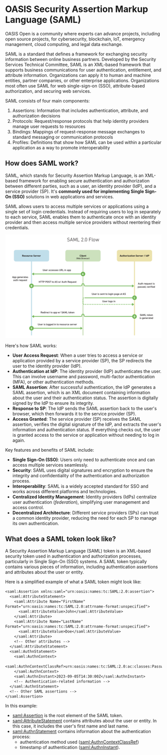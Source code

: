 # OASIS Security Assertion Markup Language (SAML)

OASIS Open is a community where experts can advance projects, including open source projects, for cybersecurity, blockchain, IoT, emergency management, cloud computing, and legal data exchange.

SAML is a standard that defines a framework for exchanging security information between online business partners. Developed by the Security Services Technical Committee, SAML is an XML-based framework that supports business communications for user authentication, entitlement, and attribute information. Organizations can apply it to human and machine entities, partner companies, or other enterprise applications. Organizations most often use SAML for web single-sign-on (SSO), attribute-based authorization, and securing web services.

SAML consists of four main components:
1. Assertions: Information that includes authentication, attribute, and authorization decisions
2. Protocols: Request/response protocols that help identity providers manage user requests to resources
3. Bindings: Mappings of request-response message exchanges to standard messaging or communication protocols
4. Profiles: Definitions that show how SAML can be used within a particular application as a way to promote interoperability

## How does SAML work?
SAML, which stands for Security Assertion Markup Language, is an XML-based framework for enabling secure authentication and authorization 
between different parties, such as a user, an identity provider (IdP), and a service provider (SP). It's **commonly used for implementing 
Single Sign-On (SSO)** solutions in web applications and services.

SAML allows users to access multiple services or applications using a single set of login credentials. Instead of requiring users to 
log in separately to each service, SAML enables them to authenticate once with an identity provider and then access multiple service 
providers without reentering their credentials.

![SAML Flow Diagram](/images/saml.png)

Here's how SAML works:

- **User Access Request**: When a user tries to access a service or application provided by a service provider (SP), the SP redirects 
the user to the identity provider (IdP).
- **Authentication at IdP**: The identity provider (IdP) authenticates the user. This can involve username and password, multi-factor authentication (MFA), or other authentication methods.
- **SAML Assertion**: After successful authentication, the IdP generates a SAML assertion, which is an XML document containing information about the user and their authentication status. The assertion is digitally signed by the IdP to ensure its integrity.
- **Response to SP**: The IdP sends the SAML assertion back to the user's browser, which then forwards it to the service provider (SP).
- **Access Granted**: The service provider (SP) receives the SAML assertion, verifies the digital signature of the IdP, and extracts the user's information and authentication status. If everything checks out, the user is granted access to the service or application without needing to log in again.

Key features and benefits of SAML include:

- **Single Sign-On (SSO)**: Users only need to authenticate once and can access multiple services seamlessly.
- **Security**: SAML uses digital signatures and encryption to ensure the integrity and confidentiality of the authentication and authorization process.
- **Interoperability**: SAML is a widely accepted standard for SSO and works across different platforms and technologies.
- **Centralized Identity Management**: Identity providers (IdPs) centralize user authentication (_federation_), simplifying user management and access control.
- **Decentralized Architecture**: Different service providers (SPs) can trust a common identity provider, reducing the need for each SP to manage its own authentication.


## What does a SAML token look like?
A Security Assertion Markup Language (SAML) token is an XML-based security token used in authentication and authorization processes, particularly in Single Sign-On (SSO) systems. A SAML token typically contains various pieces of information, including authentication assertions and attributes about the user or entity.

Here is a simplified example of what a SAML token might look like:
```
<saml:Assertion xmlns:saml="urn:oasis:names:tc:SAML:2.0:assertion">
  <saml:AttributeStatement>
    <saml:Attribute Name="FirstName" Format="urn:oasis:names:tc:SAML:2.0:attrname-format:unspecified">
      <saml:AttributeValue>John</saml:AttributeValue>
    </saml:Attribute>
    <saml:Attribute Name="LastName" Format="urn:oasis:names:tc:SAML:2.0:attrname-format:unspecified">
      <saml:AttributeValue>Doe</saml:AttributeValue>
    </saml:Attribute>
    <!-- Other attributes -->
  </saml:AttributeStatement>
  <saml:AuthnStatement>
    <saml:AuthnContext>
      <saml:AuthnContextClassRef>urn:oasis:names:tc:SAML:2.0:ac:classes:Password</saml:AuthnContextClassRef>
    </saml:AuthnContext>
    <saml:AuthnInstant>2023-09-05T14:30:00Z</saml:AuthnInstant>
    <!-- Authentication-related information -->
  </saml:AuthnStatement>
  <!-- Other SAML assertions -->
</saml:Assertion>
```

In this example:

- <saml:Assertion> is the root element of the SAML token.
- <saml:AttributeStatement> contains attributes about the user or entity. In this case, it includes the user's first name and last name.
- <saml:AuthnStatement> contains information about the authentication process:
  - authentication method used (<saml:AuthnContextClassRef>)
  - timestamp of authentication (<saml:AuthnInstant>).


